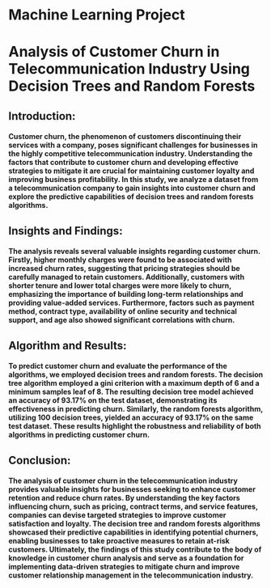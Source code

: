 #  Machine Learning Project
# Analysis of Customer Churn in Telecommunication Industry Using Decision Trees and Random Forests

## Introduction:
#### Customer churn, the phenomenon of customers discontinuing their services with a company, poses significant challenges for businesses in the highly competitive telecommunication industry. Understanding the factors that contribute to customer churn and developing effective strategies to mitigate it are crucial for maintaining customer loyalty and improving business profitability. In this study, we analyze a dataset from a telecommunication company to gain insights into customer churn and explore the predictive capabilities of decision trees and random forests algorithms.

## Insights and Findings:
#### The analysis reveals several valuable insights regarding customer churn. Firstly, higher monthly charges were found to be associated with increased churn rates, suggesting that pricing strategies should be carefully managed to retain customers. Additionally, customers with shorter tenure and lower total charges were more likely to churn, emphasizing the importance of building long-term relationships and providing value-added services. Furthermore, factors such as payment method, contract type, availability of online security and technical support, and age also showed significant correlations with churn.

## Algorithm and Results:
#### To predict customer churn and evaluate the performance of the algorithms, we employed decision trees and random forests. The decision tree algorithm employed a gini criterion with a maximum depth of 6 and a minimum samples leaf of 8. The resulting decision tree model achieved an accuracy of 93.17% on the test dataset, demonstrating its effectiveness in predicting churn. Similarly, the random forests algorithm, utilizing 100 decision trees, yielded an accuracy of 93.17% on the same test dataset. These results highlight the robustness and reliability of both algorithms in predicting customer churn.

## Conclusion:
#### The analysis of customer churn in the telecommunication industry provides valuable insights for businesses seeking to enhance customer retention and reduce churn rates. By understanding the key factors influencing churn, such as pricing, contract terms, and service features, companies can devise targeted strategies to improve customer satisfaction and loyalty. The decision tree and random forests algorithms showcased their predictive capabilities in identifying potential churners, enabling businesses to take proactive measures to retain at-risk customers. Ultimately, the findings of this study contribute to the body of knowledge in customer churn analysis and serve as a foundation for implementing data-driven strategies to mitigate churn and improve customer relationship management in the telecommunication industry.
